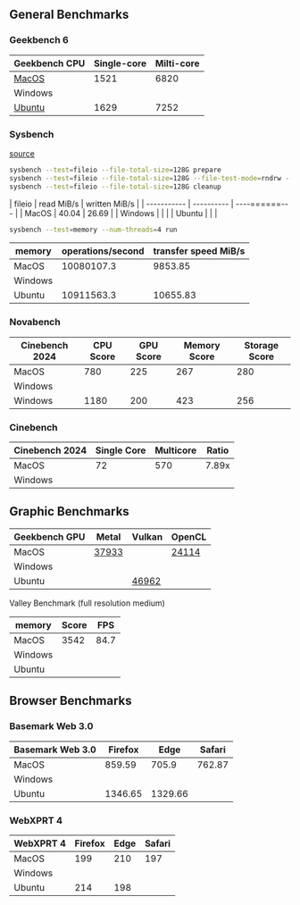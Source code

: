 ## General Benchmarks

### Geekbench 6

| Geekbench CPU                                          | Single-core | Milti-core |
| ------------------------------------------------------ | ----------- | ---------- |
| [MacOS](https://browser.geekbench.com/v6/cpu/9332803)  | 1521        | 6820       |
| Windows                                                |             |            |
| [Ubuntu](https://browser.geekbench.com/v6/cpu/9340751) | 1629        | 7252       |

### Sysbench
[source](https://wiki.gentoo.org/wiki/Sysbench)

```bash
sysbench --test=fileio --file-total-size=128G prepare
sysbench --test=fileio --file-total-size=128G --file-test-mode=rndrw --max-time=300 --max-requests=0 run
sysbench --test=fileio --file-total-size=128G cleanup 
```

| fileio      | read MiB/s | written MiB/s | 
| ----------- | ---------- | ----======--- |
| MacOS       | 40.04   | 26.69   |
| Windows     |         |         |
| Ubuntu      |     |  |    

```bash
sysbench --test=memory --num-threads=4 run
```

| memory  | operations/second | transfer speed MiB/s | 
| ------- | ----------------- | -------------------- | 
| MacOS   | 10080107.3        | 9853.85              |
| Windows |               |         |
| Ubuntu  | 10911563.3        | 10655.83             |

### Novabench
| Cinebench 2024 | CPU Score | GPU Score | Memory Score | Storage Score |
| -------------- | --------- | --------- | ------------ | ------------- | 
| MacOS          | 780       | 225       | 267          | 280           | 
| Windows        |           |           |              |               | 
| Windows        | 1180      | 200       | 423          | 256           | 

### Cinebench
| Cinebench 2024 | Single Core | Multicore | Ratio |
| -------------- | ----------- | --------- | ----- |
| MacOS          | 72          | 570       | 7.89x | 
| Windows        |             |           |       |   

## Graphic Benchmarks

| Geekbench GPU | Metal      | Vulkan     | OpenCL     | 
| ------------- | ---------- | ---------- | --------------------------------------------------------- |
| MacOS         | [37933](https://browser.geekbench.com/v6/compute/3289995) |            | [24114](https://browser.geekbench.com/v6/compute/3289934) |
| Windows       |            |            |            |
| Ubuntu        |            | [46962](https://browser.geekbench.com/v6/compute/3292510) |            |

Valley Benchmark (full resolution medium)

| memory  | Score | FPS | 
| ------- | ---- | ----- | 
| MacOS   | 3542 | 84.7  |
| Windows |      |       |
| Ubuntu  |      |       |


## Browser Benchmarks 

### Basemark Web 3.0

| Basemark Web 3.0 | Firefox | Edge    | Safari   |
| ---------------- | ------- | ------- | -------- |
| MacOS            | 859.59  | 705.9   | 762.87   |
| Windows          |         |         |          |
| Ubuntu           | 1346.65 | 1329.66 |          |

### WebXPRT 4

| WebXPRT 4        | Firefox | Edge    | Safari   |
| ---------------- | ------- | ------- | -------- |
| MacOS            | 199     | 210     | 197      |
| Windows          |         |         |          |
| Ubuntu           | 214     | 198     |          |
